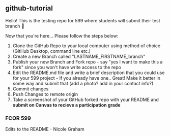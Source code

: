 ## github-tutorial
Hello! This is the testing repo for 599 where students will submit their test branch 🚀

Now that you're here...
Please follow the steps below: 

1. Clone the GitHub Repo to your local computer using method of choice (GitHub Desktop, command line etc.) 
2. Create a new Branch called "LASTNAME_FIRSTNAME_branch"
3. Publish your new Branch and Fork repo - say "yes I want to make this a fork" since you won't have write access to the repo
5. Edit the README.md file and write a brief description that you could use for your 599 project - If you already have one.. Great! Make it better in some way and submit that (add a photo? add in your contact info?)
6. Commit changes
7. Push Changes to remote origin
8. Take a screenshot of your GitHub forked repo with your README and **submit on Canvas to recieve a participation grade**

### FCOR 599
Edits to the README - Nicole Graham
